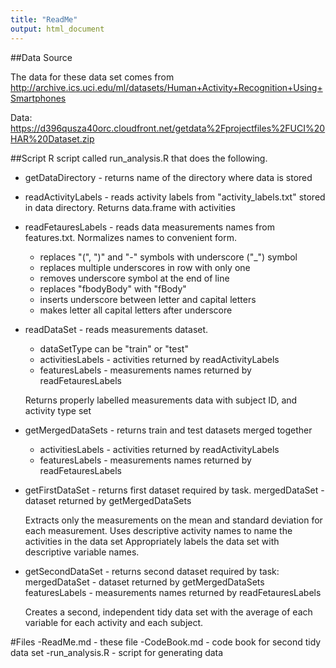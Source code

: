 ```yaml
---
title: "ReadMe"
output: html_document
---
```

##Data Source

The data for these data set comes from 
http://archive.ics.uci.edu/ml/datasets/Human+Activity+Recognition+Using+Smartphones 

Data:
https://d396qusza40orc.cloudfront.net/getdata%2Fprojectfiles%2FUCI%20HAR%20Dataset.zip

##Script
R script called run_analysis.R that does the following. 

* getDataDirectory - returns name of the directory where data is stored
* readActivityLabels - reads activity labels from "activity_labels.txt" stored in data directory. Returns data.frame with activities
* readFetauresLabels - reads data measurements names from features.txt. Normalizes names to convenient form.
  - replaces "(", ")" and "-" symbols with underscore ("_") symbol
  - replaces multiple underscores in row with only one
  - removes underscore symbol at the end of line
  - replaces "fbodyBody" with "fBody"
  - inserts underscore between letter and capital letters
  - makes letter all capital letters after underscore
* readDataSet - reads measurements dataset.
    - dataSetType can be "train" or "test"
    - activitiesLabels - activities returned by readActivityLabels
    - featuresLabels - measurements names returned by readFetauresLabels
  
    Returns properly labelled measurements data with subject ID, and activity type set
* getMergedDataSets - returns train and test datasets merged together
    - activitiesLabels - activities returned by readActivityLabels
    - featuresLabels - measurements names returned by readFetauresLabels
* getFirstDataSet - returns first dataset required by task.
    mergedDataSet - dataset returned by getMergedDataSets

    Extracts only the measurements on the mean and standard deviation for each measurement. 
    Uses descriptive activity names to name the activities in the data set
    Appropriately labels the data set with descriptive variable names. 
* getSecondDataSet - returns second dataset required by task: 
    mergedDataSet - dataset returned by getMergedDataSets
    featuresLabels - measurements names returned by readFetauresLabels
    
    Creates a second, independent tidy data set with the average of each variable for each activity and each subject.

#Files
-ReadMe.md - these file
-CodeBook.md - code book for second tidy data set
-run_analysis.R - script for generating data
